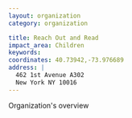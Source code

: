 ```yaml
---
layout: organization
category: organization

title: Reach Out and Read
impact_area: Children
keywords: 
coordinates: 40.73942,-73.976689
address: |
  462 1st Avenue A302
  New York NY 10016
---
```

Organization's overview
